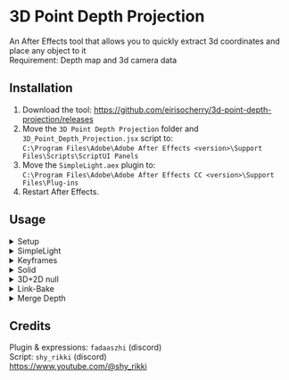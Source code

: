 # 3D Point Depth Projection
An After Effects tool that allows you to quickly extract 3d coordinates and place any object to it  
Requirement: Depth map and 3d camera data  



## Installation
1. Download the tool: https://github.com/eirisocherry/3d-point-depth-projection/releases  
2. Move the `3D Point Depth Projection` folder and `3D_Point_Depth_Projection.jsx` script to:  
`C:\Program Files\Adobe\Adobe After Effects <version>\Support Files\Scripts\ScriptUI Panels`  
3. Move the `SimpleLight.aex` plugin to:  
   `C:\Program Files\Adobe\Adobe After Effects CC <version>\Support Files\Plug-ins`  
4. Restart After Effects.  



## Usage

<details>
<summary> Setup </summary>
<br>

1. Open After Effects.  
2. Go to `Window`, scroll down and open `3D_Point_Depth_Projection.jsx`.  
3. The script panel will open. It's dockable.  
4. Import a 3d camera data.  
CSGO: https://www.youtube.com/watch?v=78Y_Y-i5h2c  
COD4: https://github.com/gmzorz/MVMAETools/blob/main/Support%20Files/Scripts/ScriptUI%20Panels/MVMTools.jsx  
5. Import a depth map of your composition.    
6. Select the depth map and setup a projection by pressing **[+]** button.  
7. Adjust **'Depth settings':**  
**'Black is Near'** check it if a black color is near on your depth map, uncheck if it's not.  
**'Far'** the farthest depth point value:  
CSGO (if you use my cfgs): `4096`  
CS2 (if you use my cfgs): not gonna work properly, because cs2 depth is logarithmic (simplelight needs linear depth)  
COD4: `4080`  
EXR Depth: set the same value you set in EXtractoR  
8.  Project any objects you want.  

- The script is heavy and may crash your After Effects, but don't worry!  
It automatically saves your project before doing any actions, so even if your AE will crash, you will not lose any of your progress.  
- 'Auto Orient' works only with EXR depth maps.  

https://github.com/eirisocherry/3d-point-depth-projection/assets/115040224/99b23a49-3bc6-40df-b8ae-975871f2bdc4  

<br>
</details>



<details>
<summary> SimpleLight </summary>
<br>

When you project 'SimpleLight' it makes a dublicate of your 'Depth for Projection' layer and applies 'SimpleLight' plugin to it  

`[x] SL` SimpleLight settings:  
**'Black is Near'** takes value from '3D Point Depth Projection' effect  
**'Far'** takes value from '3D Point Depth Projection' effect  
**'FOV'** links to your camera FOV  
**'Light (View Space)'** links to a point light `----[x] SL Light----`  
**'Light Range'** range of the light  

`[x] SL Adj` Adjustment Layer settings:  
It uses SimpleLight `[x] SL` as a luma mask  
**'CC Toner'** allows you change the color of the light  
**'Exposure'** allows you to change the brightness of the light  

`----[x] SL Light----` Point Light settings:  
'Color' links to the 'CC toner' effect, which is applied to `[x] SL Adj`  

'Projection settings' are self-explanatory.  

https://github.com/eirisocherry/3d-point-depth-projection/assets/115040224/cbfc4cf9-eada-4d95-9cf7-0d9be496b035

<br>
</details>



<details>
<summary> Keyframes </summary>
<br>

When you project 'Keyframes', they are being stored in the 'Collected Keyframes' group  

https://github.com/eirisocherry/3d-point-depth-projection/assets/115040224/78707934-496d-41d2-98cb-9f9d96279cc5  

<br>
</details>



<details>
<summary> Solid </summary>
<br>

When you project a 'Solid', it takes properties from 'Projected Solid' and color from 'Projection settings'  
`Ctrl + Shift + Y` to open 'Solid' settings  

https://github.com/eirisocherry/3d-point-depth-projection/assets/115040224/094be86c-2ffa-4d01-bc7b-38713cfdc518  

<br>
</details>



<details>
<summary> 3D+2D null </summary>
<br>


<details>
<summary> >>> Link a 2d layer to a 3d point (useful for flares) </summary>
<br>

https://github.com/eirisocherry/3d-point-depth-projection/assets/115040224/f093c228-61f5-40a4-94c1-4842467c6880  

<br>
</details>


<details>
<summary> >>> Make a 3d layer always look at the camera  </summary>
<br>

https://github.com/eirisocherry/3d-point-depth-projection/assets/115040224/7460b84c-379d-428f-9b1a-8d32f42298d0  

<br>
</details>


<details>
<summary> >>> Make a 3d layer always look at the camera using only Y-rotation </summary>
<br>

Auto-orient Y-rotation only expression by [Dan Ebberts](https://www.motionscript.com/design-guide/auto-orient-y-only.html):  
```
delta = toWorld(anchorPoint) - thisComp.activeCamera.toWorld([0,0,0]);
radiansToDegrees(Math.atan2(delta[0],delta[2]))
```

https://github.com/eirisocherry/3d-point-depth-projection/assets/115040224/e190e9c3-2070-4db1-8051-539cdf0e682b  

<br>
</details>


<br>
</details>



<details>
<summary> Link-Bake </summary>
<br>

If you want to adjust position & orientation of an object:  
1. Press [⚙] button.  
2. Select 'Depth for Projection' and layers you want to make controllers for.  
3. Press [Link] button and adjust positions.  
4. To apply changes, select controllers and press [Bake] button.  

https://github.com/eirisocherry/3d-point-depth-projection/assets/115040224/50e2767d-9676-4130-8c9f-919d189ae79b  

<br>
</details>



<details>
<summary> Merge Depth </summary>
<br>

To merge depth layers, select them and press [Merge Depth] button.  
It will create a 'Merged Depth' solid with adjustment layer which uses 'Merged Depth' solid as a luma mask.  

Since 'Merged Depth' uses links to the depth layers you've selected, all the changes you make for them will be automatically applied to 'Merged Depth'.  

https://github.com/eirisocherry/3d-point-depth-projection/assets/115040224/b4f0f5b5-b004-4d68-b54d-444f748b3a6e  

<br>
</details>



## Credits
Plugin & expressions: `fadaaszhi` (discord)  
Script: `shy_rikki` (discord)  
https://www.youtube.com/@shy_rikki  
